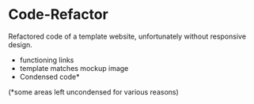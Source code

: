# Code-Refactor
Refactored code of a template website, unfortunately without responsive design. 

* functioning links
* template matches mockup image
* Condensed code* 

(*some areas left uncondensed for various reasons)



